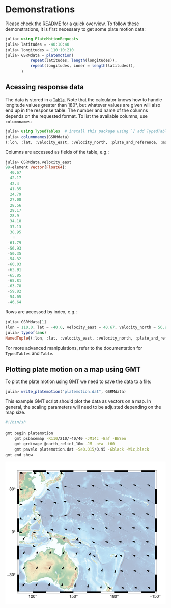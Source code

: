 # Demonstrations

Please check the [README](../../README.md) for a quick overview.
To follow these demonstrations, it is first necessary to get some plate motion data:

```julia
julia> using PlateMotionRequests
julia> latitudes = -40:10:40
julia> longitudes = 110:10:210
julia> GSRMdata = platemotion(
           repeat(latitudes, length(longitudes)),
           repeat(longitudes, inner = length(latitudes)),
       )
```


## Acessing response data

The data is stored in a [`Table`](https://typedtables.juliadata.org/latest/man/table/).
Note that the calculator knows how to handle longitude values greater than 180°,
but whatever values are given will also end up in the response table.
The number and name of the columns depends on the requested format.
To list the available columns, use `columnnames`:

```julia
julia> using TypedTables  # install this package using `] add TypedTables`
julia> columnnames(GSRMdata)
(:lon, :lat, :velocity_east, :velocity_north, :plate_and_reference, :model)
```

Columns are accessed as fields of the table, e.g.:

```julia
julia> GSRMdata.velocity_east
99-element Vector{Float64}:
  40.67
  42.17
  42.4
  41.35
  24.79
  27.08
  28.56
  29.17
  28.9
  34.18
  37.13
  38.95
   ⋮
 -61.79
 -56.93
 -50.35
 -54.32
 -60.03
 -63.91
 -65.85
 -65.81
 -63.78
 -59.82
 -54.05
 -46.64
```

Rows are accessed by index, e.g.:

```julia
julia> GSRMdata[1]
(lon = 110.0, lat = -40.0, velocity_east = 40.67, velocity_north = 56.92, plate_and_reference = "AU(NNR)", model = "GSRM v2.1")
julia> typeof(ans)
NamedTuple{(:lon, :lat, :velocity_east, :velocity_north, :plate_and_reference, :model), Tuple{Float64, Float64, Float64, Float64, String, String}}
```

For more advanced manipulations, refer to the documentation for `TypedTables` and `Table`.


## Plotting plate motion on a map using GMT

To plot the plate motion using [GMT](https://www.generic-mapping-tools.org/)
we need to save the data to a file:

```julia
julia> write_platemotion("platemotion.dat", GSRMdata)
```

This example GMT script should plot the data as vectors on a map.
In general, the scaling parameters will need to be adjusted depending on the map size.

```sh
#!/bin/sh

gmt begin platemotion
    gmt psbasemap -R110/210/-40/40 -JM14c -Baf -BWSen
    gmt grdimage @earth_relief_10m -JM -n+a -t60
    gmt psvelo platemotion.dat -Se0.015/0.95 -Gblack -W1c,black
gmt end show

```

![](assets/platemotion.png)
